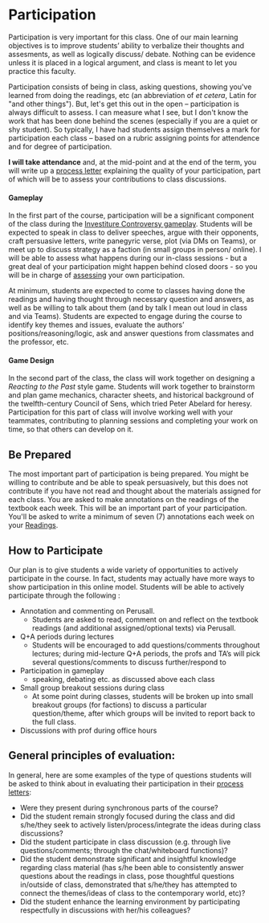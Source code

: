 # Participation

Participation is very important for this class. One of our main learning objectives is to improve students’ ability to verbalize their thoughts and assesments, as well as logically discuss/ debate. Nothing can be evidence unless it is placed in a logical argument, and class is meant to let you practice this faculty.

Participation consists of being in class, asking questions, showing you've learned from doing the readings, etc (an abbreviation of _et cetera_, Latin for "and other things"). But, let's get this out in the open – participation is always difficult to assess. I can measure what I see, but I don't know the work that has been done behind the scenes (especially if you are a quiet or shy student). So typically, I have had students assign themselves a mark for participation each class – based on a rubric assigning points for attendence and for degree of participation.

**I will take attendance** and, at the mid-point and at the end of the term, you will write up a [process letter](../process-letters.md) explaining the quality of your participation, part of which will be to assess your contributions to class discussions.

#### Gameplay

In the first part of the course, participation will be a significant component of the class during the [Investiture Controversy gameplay](../../../investiture-controversy-game/). Students will be expected to speak in class to deliver speeches, argue with their opponents, craft persuasive letters, write panegyric verse, plot (via DMs on Teams), or meet up to discuss strategy as a faction (in small groups in person/ online). I will be able to assess what happens during our in-class sessions - but a great deal of your participation might happen behind closed doors - so you will be in charge of [assessing](../../assessment.md) your own participation.

At minimum, students are expected to come to classes having done the readings and having thought through necessary question and answers, as well as be willing to talk about them (and by talk I mean out loud in class and via Teams). Students are expected to engage during the course to identify key themes and issues, evaluate the authors’ positions/reasoning/logic, ask and answer questions from classmates and the professor, etc.

#### Game Design

In the second part of the class, the class will work together on designing a _Reacting to the Past_ style game. Students will work together to brainstorm and plan game mechanics, character sheets, and historical background of the twelfth-century Council of Sens, which tried Peter Abelard for heresy. Participation for this part of class will involve working well with your teammates, contributing to planning sessions and completing your work on time, so that others can develop on it. &#x20;

## Be Prepared <a href="#be-prepared" id="be-prepared"></a>

The most important part of participation is being prepared. You might be willing to contribute and be able to speak persuasively, but this does not contribute if you have not read and thought about the materials assigned for each class. You are asked to make annotations on the readings of the textbook each week. This will be an important part of your participation. You'll be asked to write a minimum of seven (7) annotations each week on your [Readings](../readings.md).

## How to Participate <a href="#how-to-participate" id="how-to-participate"></a>

Our plan is to give students a wide variety of opportunities to actively participate in the course. In fact, students may actually have more ways to show participation in this online model. Students will be able to actively participate through the following :

* Annotation and commenting on Perusall.
  * Students are asked to read, comment on and reflect on the textbook readings (and additional assigned/optional texts) via Perusall.
* Q+A periods during lectures
  * Students will be encouraged to add questions/comments throughout lectures; during mid-lecture Q+A periods, the profs and TA’s will pick several questions/comments to discuss further/respond to
* Participation in gameplay
  * speaking, debating etc. as discussed above each class
* Small group breakout sessions during class
  * At some point during classes, students will be broken up into small breakout groups (for factions) to discuss a particular question/theme, after which groups will be invited to report back to the full class.
* Discussions with prof during office hours

## General principles of evaluation:  <a href="#general-principles-of-evaluation" id="general-principles-of-evaluation"></a>

In general, here are some examples of the type of questions students will be asked to think about in evaluating their participation in their [process letters](../process-letters.md):

* Were they present during synchronous parts of the course?
* Did the student remain strongly focused during the class and did s/he/they seek to actively listen/process/integrate the ideas during class discussions?
* Did the student participate in class discussion (e.g. through live questions/comments; through the chat/whiteboard functions)?
* Did the student demonstrate significant and insightful knowledge regarding class material (has s/he been able to consistently answer questions about the readings in class, pose thoughtful questions in/outside of class, demonstrated that s/he/they has attempted to connect the themes/ideas of class to the contemporary world, etc)?
* Did the student enhance the learning environment by participating respectfully in discussions with her/his colleagues?
